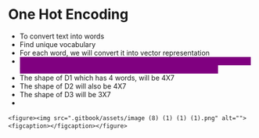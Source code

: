 # One Hot Encoding

* To convert text into words
* Find unique vocabulary
* For each word, we will convert it into vector representation
* <mark style="color:purple;background-color:purple;">**For every word, there will be vector of length of the unique words and the word in vector will be 1 and remaining all words will be 0**</mark>
* The shape of D1 which has 4 words, will be 4X7
* The shape of D2 will also be 4X7
* The shape of D3 will be 3X7
*

    <figure><img src=".gitbook/assets/image (8) (1) (1) (1).png" alt=""><figcaption></figcaption></figure>

